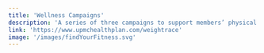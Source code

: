```yaml
---
title: 'Wellness Campaigns'
description: 'A series of three campaigns to support members’ physical and mental health: <a href="https://www.upmchealthplan.com/weightrace">Weight Race</a>, <a href="https://www.upmchealthplan.com/findyourfitness">Find Your Fitness</a>, and <a href="https://www.upmchealthplan.com/roadtoresilience">Road to Resilience</a>. Each campaign runs over a specific 12 or 4 week period, delivering a new content topic every week. I designed and developed templated micro sites to make it easier to swap out the creative design and content for each campaign, but keep the general structure and logic reusable across the three campaigns and for each annual refresh. The sites were built with Gatsby and used Sanity for Content Management.'
link: 'https://www.upmchealthplan.com/weightrace'
image: '/images/findYourFitness.svg'
---
```


